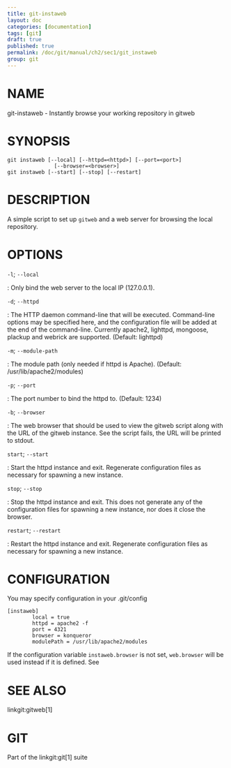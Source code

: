 ```yaml
---
title: git-instaweb
layout: doc
categories: [documentation]
tags: [git]
draft: true
published: true
permalink: /doc/git/manual/ch2/sec1/git_instaweb
group: git
---
```


NAME
====

git-instaweb - Instantly browse your working repository in gitweb

SYNOPSIS
========

    git instaweb [--local] [--httpd=<httpd>] [--port=<port>]
                   [--browser=<browser>]
    git instaweb [--start] [--stop] [--restart]

DESCRIPTION
===========

A simple script to set up `gitweb` and a web server for browsing the local repository.

OPTIONS
=======

`-l`; `--local`

:   Only bind the web server to the local IP (127.0.0.1).

`-d`; `--httpd`

:   The HTTP daemon command-line that will be executed. Command-line options may be specified here, and the configuration file will be added at the end of the command-line. Currently apache2, lighttpd, mongoose, plackup and webrick are supported. (Default: lighttpd)

`-m`; `--module-path`

:   The module path (only needed if httpd is Apache). (Default: /usr/lib/apache2/modules)

`-p`; `--port`

:   The port number to bind the httpd to. (Default: 1234)

`-b`; `--browser`

:   The web browser that should be used to view the gitweb script along with the URL of the gitweb instance. See the script fails, the URL will be printed to stdout.

`start`; `--start`

:   Start the httpd instance and exit. Regenerate configuration files as necessary for spawning a new instance.

`stop`; `--stop`

:   Stop the httpd instance and exit. This does not generate any of the configuration files for spawning a new instance, nor does it close the browser.

`restart`; `--restart`

:   Restart the httpd instance and exit. Regenerate configuration files as necessary for spawning a new instance.

CONFIGURATION
=============

You may specify configuration in your .git/config

    [instaweb]
            local = true
            httpd = apache2 -f
            port = 4321
            browser = konqueror
            modulePath = /usr/lib/apache2/modules

If the configuration variable `instaweb.browser` is not set, `web.browser` will be used instead if it is defined. See

SEE ALSO
========

linkgit:gitweb\[1\]

GIT
===

Part of the linkgit:git\[1\] suite
